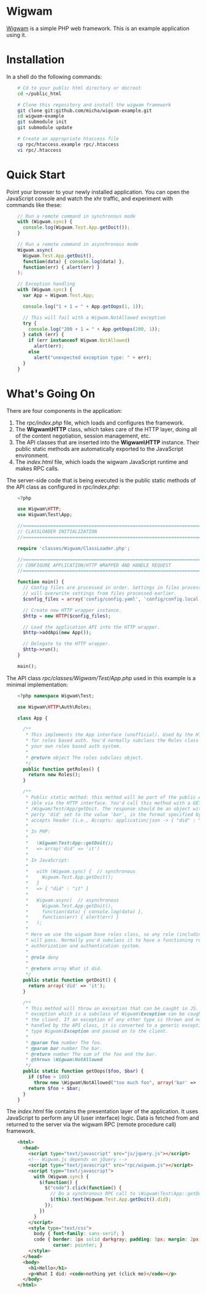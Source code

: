 Wigwam
======

[Wigwam](https://github.com/micha/wigwam) is a simple PHP web framework. This is an example application using it.

Installation
============

In a shell do the following commands:
  
```bash
    # Cd to your public html directory or docroot
    cd ~/public_html

    # Clone this repository and install the wigwam framework
    git clone git:github.com/micha/wigwam-example.git
    cd wigwam-example
    git submodule init
    git submodule update

    # Create an appropriate htaccess file
    cp rpc/htaccess.example rpc/.htaccess
    vi rpc/.htaccess
```

Quick Start
===========

Point your browser to your newly installed application. You can open the
JavaScript console and watch the xhr traffic, and experiment with commands like
these:

```javascript
    // Run a remote command in synchronous mode
    with (Wigwam.sync) {
      console.log(Wigwam.Test.App.getDoit());
    }

    // Run a remote command in asynchronous mode
    Wigwam.async(
      Wigwam.Test.App.getDoit(),
      function(data) { console.log(data) },
      function(err) { alert(err) }
    );

    // Exception handling
    with (Wigwam.sync) {
      var App = Wigwam.Test.App;

      console.log("1 + 1 = " + App.getOops(1, 1));

      // This will fail with a Wigwam.NotAllowed exception
      try {
        console.log("200 + 1 = " + App.getOops(200, 1));
      } catch (err) {
        if (err instanceof Wigwam.NotAllowed)
          alert(err);
        else
          alert("unexpected exception type: " + err);
      }
    }
```

What's Going On
===============

There are four components in the application:

1. The _rpc/index.php_ file, which loads and configures the framework.
2. The **Wigwam\HTTP** class, which takes care of the HTTP layer, doing all of
   the content negotiation, session management, etc.
3. The API classes that are inserted into the **Wigwam\HTTP** instance. Their
   public static methods are automatically exported to the JavaScript 
   environment.
4. The _index.html_ file, which loads the wigwam JavaScript runtime and makes
   RPC calls.
   
The server-side code that is being executed is the public static methods of the
API class as configured in _rpc/index.php_:

```php
    <?php

    use Wigwam\HTTP;
    use Wigwam\Test\App;

    //===========================================================================//
    // CLASSLOADER INITIALIZATION                                                //
    //===========================================================================//

    require 'classes/Wigwam/ClassLoader.php';

    //===========================================================================//
    // CONFIGURE APPLICATION/HTTP WRAPPER AND HANDLE REQUEST                     //
    //===========================================================================//

    function main() {
      // Config files are processed in order. Settings in files processed later
      // will overwrite settings from files processed earlier.
      $config_files = array('config/config.yaml', 'config/config.local.yaml');

      // Create new HTTP wrapper instance.
      $http = new HTTP($config_files);

      // Load the application API into the HTTP wrapper.
      $http->addApi(new App());

      // Delegate to the HTTP wrapper.
      $http->run();
    }

    main();
```

The API class _rpc/classes/Wigwam/Test/App.php_ used in this example is a minimal
implementation:

```php
    <?php namespace Wigwam\Test;

    use Wigwam\HTTP\Auth\Roles;

    class App {

      /**
       * This implements the App interface (unofficial). Used by the HTTP wrapper
       * for roles based auth. You'd normally subclass the Roles class to implement
       * your own roles based auth system.
       *
       * @return object The roles subclass object.
       */
      public function getRoles() {
        return new Roles();
      }

      /**
       * Public static method: this method will be part of the public API, access-
       * ible via the HTTP interface. You'd call this method with a GET request to
       * /Wigwam/Test/App/getDoit. The response should be an object with the pro-
       * perty 'did' set to the value 'bar', in the format specified by the request
       * accepts header (i.e., Accepts: application/json -> { "did" : "it" }).
       *
       * In PHP:
       *
       *   \Wigwam\Test\App::getDoit();
       *   => array('did' => 'it')
       *
       * In JavaScript:
       *
       *   with (Wigwam.sync) {  // synchronous
       *     Wigwam.Test.App.getDoit();
       *   }
       *   => { "did" : "it" }
       *   
       *   Wigwam.async(  // asynchronous
       *     Wigwam.Test.App.getDoit(),
       *     function(data) { console.log(data) },
       *     function(err) { alert(err) }
       *   );
       *
       * Here we use the wigwam base roles class, so any role (including deny) 
       * will pass. Normally you'd subclass it to have a functioning roles-based 
       * authorization and authentication system.
       *
       * @role deny
       *
       * @return array What it did.
       */
      public static function getDoit() {
        return array('did' => 'it');
      }

      /**
       * This method will throw an exception that can be caught in JS. Any
       * exception which is a subclass of Wigwam\Exception can be caught in
       * the client. If an exception of any other type is thrown and not
       * handled by the API class, it is converted to a generic exception of
       * type Wigwam\Exception and passed on to the client.
       *
       * @param foo number The foo.
       * @param bar number The bar.
       * @return number The sum of the foo and the bar.
       * @throws \Wigwam\NotAllowed
       */
      public static function getOops($foo, $bar) {
        if ($foo > 100)
          throw new \Wigwam\NotAllowed("too much foo", array('bar' => 'baz'));
        return $foo + $bar;
      }
    }
```

The _index.html_ file contains the presentation layer of the application. It
uses JavaScript to perform any UI (user interface) logic. Data is fetched from
and returned to the server via the wigwam RPC (remote procedure call) framework.

```html
    <html>
      <head>
        <script type="text/javascript" src="js/jquery.js"></script>
        <!-- Wigwam.js depends on jQuery -->
        <script type="text/javascript" src="rpc/wigwam.js"></script>
        <script type="text/javascript">
          with (Wigwam.sync) {
            $(function() {
              $("code").click(function() {
                // Do a synchronous RPC call to \Wigwam\Test\App::getDoit()
                $(this).text(Wigwam.Test.App.getDoit().did);
              });
            })
          }
        </script>
        <style type="text/css">
          body { font-family: sans-serif; }
          code { border: 1px solid darkgray; padding: 5px; margin: 2px;
                 cursor: pointer; }
        </style>
      </head>
      <body>
        <h1>Hello</h1>
        <p>What I did: <code>nothing yet (click me)</code></p>
      </body>
    </html>
```
